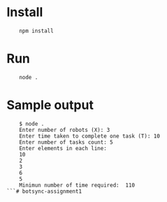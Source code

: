 # Install
```
    npm install
```

# Run
```
    node .
```

# Sample output
```
    $ node .
    Enter number of robots (X): 3
    Enter time taken to complete one task (T): 10
    Enter number of tasks count: 5
    Enter elements in each line: 
    10
    2
    3
    6
    5
    Minimun number of time required:  110
```# botsync-assignment1
